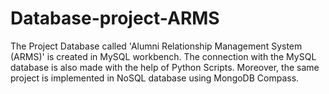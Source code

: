 # Database-project-ARMS
The Project Database called 'Alumni Relationship Management System (ARMS)' is created in MySQL workbench. The connection with the MySQL database is also made with the help of Python Scripts. Moreover, the same project is implemented in NoSQL database using MongoDB Compass.
